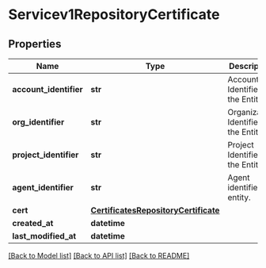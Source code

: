 # Servicev1RepositoryCertificate

## Properties
Name | Type | Description | Notes
------------ | ------------- | ------------- | -------------
**account_identifier** | **str** | Account Identifier for the Entity. | [optional] 
**org_identifier** | **str** | Organization Identifier for the Entity. | [optional] 
**project_identifier** | **str** | Project Identifier for the Entity. | [optional] 
**agent_identifier** | **str** | Agent identifier for entity. | [optional] 
**cert** | [**CertificatesRepositoryCertificate**](CertificatesRepositoryCertificate.md) |  | [optional] 
**created_at** | **datetime** |  | [optional] 
**last_modified_at** | **datetime** |  | [optional] 

[[Back to Model list]](../README.md#documentation-for-models) [[Back to API list]](../README.md#documentation-for-api-endpoints) [[Back to README]](../README.md)

